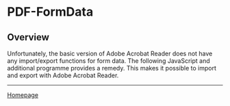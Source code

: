 # PDF-FormData

## Overview

Unfortunately, the basic version of Adobe Acrobat Reader does not have any import/export functions for form data.
The following JavaScript and additional programme provides a remedy.
This makes it possible to import and export with Adobe Acrobat Reader.

____
[Homepage](https://www.thorsten-willert.de/optimierung/dokumentenoptimierung/dokumentenoptimierung-pdf-formdata)
